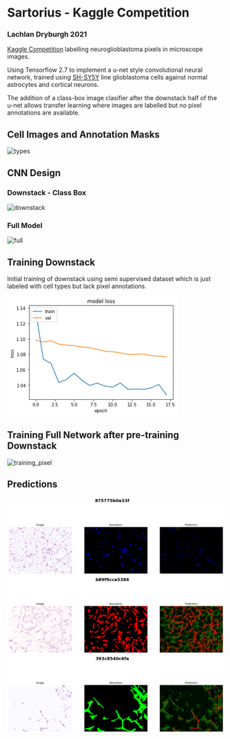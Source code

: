 # Sartorius - Kaggle Competition
### Lachlan Dryburgh 2021
[Kaggle Competition](https://www.kaggle.com/c/sartorius-cell-instance-segmentation) labelling neuroglioblastoma pixels in microscope images. 

Using Tensorflow 2.7 to implement a u-net style convolutional neural network, trained using [SH-SY5Y](https://en.wikipedia.org/wiki/SH-SY5Y) line glioblastoma cells against normal astrocytes and cortical neurons.

The addition of a class-box image clasifier after the downstack half of the u-net allows transfer learning where images are labelled but no pixel annotations are available. 

## Cell Images and Annotation Masks

![types](https://github.com/LachlanD/Kaggle-Glioblastoma/blob/main/img/cell_types.png?raw=true)

## CNN Design
### Downstack - Class Box

![downstack](https://github.com/LachlanD/Kaggle-Glioblastoma/blob/main/img/downstack.png?raw=true)

### Full Model

![full](https://github.com/LachlanD/Kaggle-Glioblastoma/blob/main/img/full_model.png?raw=true)


## Training Downstack
Initial training of downstack using semi supervised dataset which is just labeled with cell types but lack pixel annotations.

![training_class](https://github.com/LachlanD/Glioblastoma-Detection-Kaggle/blob/main/img/down_loss.png?raw=true)

## Training Full Network after pre-training Downstack

![training_pixel](https://github.com/LachlanD/Glioblastoma-Detection-Kaggle/blob/main/img/full_loss.png?raw=true)

## Predictions

![pred1](https://github.com/LachlanD/Glioblastoma-Detection-Kaggle/blob/main/img/prediction1.png?raw=true)
![pred2](https://github.com/LachlanD/Glioblastoma-Detection-Kaggle/blob/main/img/prediction2.png?raw=true)
![pred3](https://github.com/LachlanD/Glioblastoma-Detection-Kaggle/blob/main/img/prediction3.png?raw=true)
